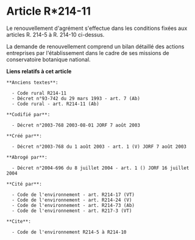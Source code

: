 # Article R*214-11

Le renouvellement d'agrément s'effectue dans les conditions fixées aux articles R. 214-5 à R. 214-10 ci-dessus.

La demande de renouvellement comprend un bilan détaillé des actions entreprises par l'établissement dans le cadre de ses
missions de conservatoire botanique national.

**Liens relatifs à cet article**

	**Anciens textes**:

	  - Code rural R214-11
	  - Décret n°93-742 du 29 mars 1993 - art. 7 (Ab)
	  - Code rural - art. R214-11 (Ab)

	**Codifié par**:

	  - Décret n°2003-768 2003-08-01 JORF 7 août 2003

	**Créé par**:

	  - Décret n°2003-768 du 1 août 2003 - art. 1 (V) JORF 7 août 2003

	**Abrogé par**:

	  - Décret n°2004-696 du 8 juillet 2004 - art. 1 () JORF 16 juillet 2004

	**Cité par**:

	  - Code de l'environnement - art. R214-17 (VT)
	  - Code de l'environnement - art. R214-24 (V)
	  - Code de l'environnement - art. R214-73 (Ab)
	  - Code de l'environnement - art. R217-3 (VT)

	**Cite**:

	  - Code de l'environnement R214-5 à R214-10
